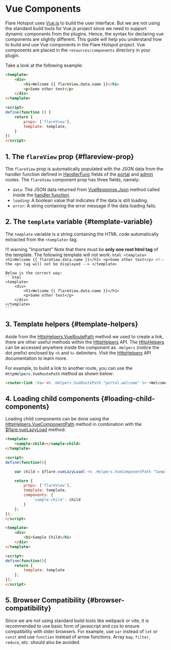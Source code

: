 # Vue Components

Flare Hotspot uses [Vue.js](https://v2.vuejs.org) to build the user interface. But we are not using the standard build tools for Vue.js project since we need to support dynamic components from the plugins. Hence, the syntax for declaring vue components are slightly different. This guide will help you understand how to build and use Vue components in the Flare Hotspot project. Vue components are placed in the `resources/components` directory in your plugin.

Take a look at the following example:

```html title="resources/components/portal/Welcome.vue"
<template>
    <div>
        <h1>Welcome {{ flareView.data.name }}</h1>
        <p>Some other text</p>
    </div>
</template>

<script>
define(function () {
    return {
        props: ['flareView'],
        template: template,
    }
})
</script>
```

## 1. The `flareView` prop {#flareview-prop}

The `flareView` prop is automatically populated with the JSON data from the handler function defined in [HandlerFunc](routes-and-links.md#handlerfunc) fields of the [portal](./routes-and-links.md#portalroutes) and [admin](./routes-and-links.md#adminroutes) routes. The `flareView` component prop has three fields, namely:

- `data`: The JSON data returned from [VueResponse.Json](../api/vue-response.md#json) method called inside the [handler function](./routes-and-links.md#handlerfunc).
- `loading`: A boolean value that indicates if the data is still loading.
- `error`: A string containing the error message if the data loading fails.

## 2. The `template` variable {#template-variable}

The `template` variable is a string containing the HTML code automatically extracted from the `<template>` tag.

!!! warning "Important"
    Note that there must be **only one root html tag** of the template. The following template will not work:
    ```html
    <template>
        <h1>Welcome {{ flareView.data.name }}</h1>
        <p>Some other text</p> <!-- the <p> tag will not be displayed -->
    </template>
    ```

    Below is the correct way:
    ```html
    <template>
        <div>
            <h1>Welcome {{ flareView.data.name }}</h1>
            <p>Some other text</p>
        </div>
    </template>
    ```

## 3. Template helpers {#template-helpers}
Aside from the [HttpHelpers.VueRoutePath](../api/http-helpers.md#vueroutepath) method we used to create a link, there are other useful methods within the [HttpHelpers](../api/http-helpers.md) API. The [HttpHelpers](../api/http-helpers.md) can be accessed anywhere inside the component as `.Helpers` (notice the dot prefix) enclosed by `<%` and `%>` delimiters. Visit the [HttpHelpers](../api/http-helpers.md) API documentation to learn more.

For example, to build a link to another route, you can use the `HttpHelpers.VueRoutePath` method as shown below:
```html
<router-link :to='<% .Helpers.VueRoutePath "portal.welcome" %>'>Welcome</router-link>
```

## 4. Loading child components {#loading-child-components}
Loading child components can be done using the [HttpHelpers.VueComponentPath](../api/http-helpers.md#vuecomponentpath) method in combination with the [$flare.vueLazyLoad](../api/flare-variable.md#flarevuelazyload) method:

```html title="resources/components/SampleParent.vue"
<template>
    <sample-child></sample-child>
</template>

<script>
define(function(){

    var child = $flare.vueLazyLoad('<% .Helpers.VueComponentPath "SampleChild.vue" %>');

    return {
        props: ['flareView'],
        template: template,
        components: {
            'sample-child': child
        }
    };
});
</script>
```

```html title="resources/components/SampleChild.vue"
<template>
    <div>
        <h1>Sample Child</h1>
    </div>
</template>

<script>
define(function(){
    return {
        template: template
    };
});
</script>
```

## 5. Browser Compatibility {#browser-compatibility}
Since we are not using standard build tools like webpack or vite, it is recommended to use basic form of javascript and css to ensure compatibility with older browsers.
For example, use `var` instead of `let` or `const` and use `function` instead of arrow functions.
Array `map`, `filter`, `reduce`, etc. should also be avoided.
